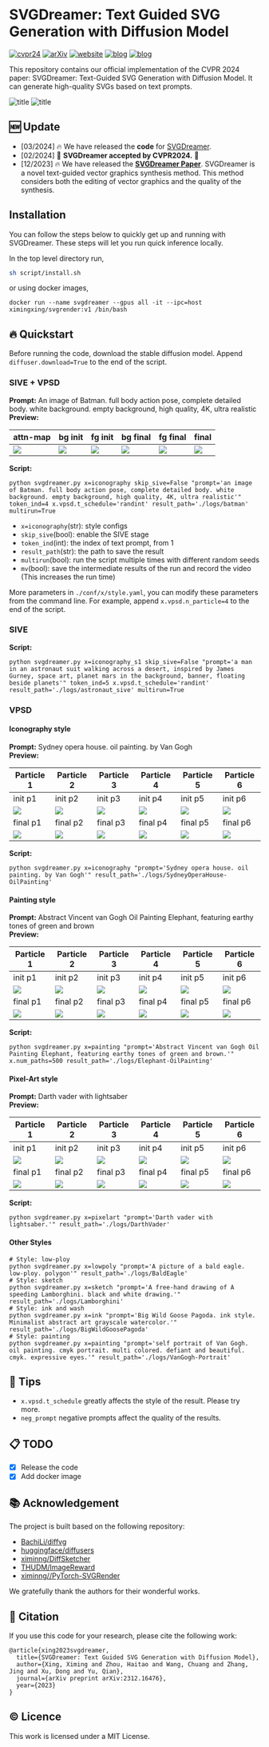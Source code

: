 # SVGDreamer: Text Guided SVG Generation with Diffusion Model

[![cvpr24](https://img.shields.io/badge/CVPR-2024-387ADF.svg)](https://arxiv.org/abs/2312.16476)
[![arXiv](https://img.shields.io/badge/arXiv-2312.16476-b31b1b.svg)](https://arxiv.org/abs/2312.16476)
[![website](https://img.shields.io/badge/Website-Gitpage-4CCD99)](https://ximinng.github.io/SVGDreamer-project/)
[![blog](https://img.shields.io/badge/Blog-EN-9195F6)](https://huggingface.co/blog/xingxm/svgdreamer)
[![blog](https://img.shields.io/badge/Blog-CN-9195F6)](https://huggingface.co/blog/xingxm/svgdreamer)

This repository contains our official implementation of the CVPR 2024 paper: SVGDreamer: Text-Guided SVG Generation with
Diffusion Model. It can generate high-quality SVGs based on text prompts.

![title](./assets/illustrate.png)
![title](./assets/teaser_svg_asset.png)

## :new: Update

- [03/2024] 🔥 We have released the **code** for [SVGDreamer](https://ximinng.github.io/SVGDreamer-project/).
- [02/2024] 🎉 **SVGDreamer accepted by CVPR2024.** 🎉
- [12/2023] 🔥 We have released the **[SVGDreamer Paper](https://arxiv.org/abs/2312.16476)**. SVGDreamer is
  a novel text-guided vector graphics synthesis method. This method considers both the editing of vector graphics and
  the quality of the synthesis.

## Installation

You can follow the steps below to quickly get up and running with SVGDreamer.
These steps will let you run quick inference locally.

In the top level directory run,

```bash
sh script/install.sh
```

or using docker images,

```shell
docker run --name svgdreamer --gpus all -it --ipc=host ximingxing/svgrender:v1 /bin/bash
```

## 🔥 Quickstart

Before running the code, download the stable diffusion model. Append `diffuser.download=True` to the end of the script.

### SIVE + VPSD

**Prompt:** An image of Batman. full body action pose, complete detailed body. white background. empty background, high
quality, 4K, ultra realistic <br/>
**Preview:**

| attn-map                                       | bg init                                           | fg init                                           | bg final                                           | fg final                                           | final                                            |
|------------------------------------------------|---------------------------------------------------|---------------------------------------------------|----------------------------------------------------|----------------------------------------------------|--------------------------------------------------|
| <img src="./assets/SIVE-astronaut-1/attn.png"> | <img src="./assets/SIVE-astronaut-1/init_bg.svg"> | <img src="./assets/SIVE-astronaut-1/init_fg.svg"> | <img src="./assets/SIVE-astronaut-1/final_bg.svg"> | <img src="./assets/SIVE-astronaut-1/final_fg.svg"> | <img src="./assets/SIVE-astronaut-1/result.svg"> |

**Script:**

```shell
python svgdreamer.py x=iconography skip_sive=False "prompt='an image of Batman. full body action pose, complete detailed body. white background. empty background, high quality, 4K, ultra realistic'" token_ind=4 x.vpsd.t_schedule='randint' result_path='./logs/batman' multirun=True
```

- `x=iconography`(str): style configs
- `skip_sive`(bool): enable the SIVE stage
- `token_ind`(int): the index of text prompt, from 1
- `result_path`(str):  the path to save the result
- `multirun`(bool): run the script multiple times with different random seeds
- `mv`(bool): save the intermediate results of the run and record the video (This increases the run time)

More parameters in `./conf/x/style.yaml`, you can modify these parameters from the command line. For example,
append `x.vpsd.n_particle=4` to the end of the script.

### SIVE

**Script:**

```shell
python svgdreamer.py x=iconography_s1 skip_sive=False "prompt='a man in an astronaut suit walking across a desert, inspired by James Gurney, space art, planet mars in the background, banner, floating beside planets'" token_ind=5 x.vpsd.t_schedule='randint' result_path='./logs/astronaut_sive' multirun=True
```

### VPSD

#### Iconography style

**Prompt:** Sydney opera house. oil painting. by Van Gogh <br/>
**Preview:**

| Particle 1                                             | Particle 2                                             | Particle 3                                             | Particle 4                                             | Particle 5                                             | Particle 6                                             |
|--------------------------------------------------------|--------------------------------------------------------|--------------------------------------------------------|--------------------------------------------------------|--------------------------------------------------------|--------------------------------------------------------|
| init p1                                                | init p2                                                | init p3                                                | init p4                                                | init p5                                                | init p6                                                |
| <img src="./assets/Icon-SydneyOperaHouse/init_p0.svg"> | <img src="./assets/Icon-SydneyOperaHouse/init_p1.svg"> | <img src="./assets/Icon-SydneyOperaHouse/init_p2.svg"> | <img src="./assets/Icon-SydneyOperaHouse/init_p3.svg"> | <img src="./assets/Icon-SydneyOperaHouse/init_p4.svg"> | <img src="./assets/Icon-SydneyOperaHouse/init_p5.svg"> |
| final p1                                               | final p2                                               | final p3                                               | final p4                                               | final p5                                               | final p6                                               |
| <img src="./assets/Icon-SydneyOperaHouse/p_0.svg">     | <img src="./assets/Icon-SydneyOperaHouse/p_1.svg">     | <img src="./assets/Icon-SydneyOperaHouse/p_2.svg">     | <img src="assets/Icon-SydneyOperaHouse/p_3.svg">       | <img src="./assets/Icon-SydneyOperaHouse/p_4.svg">     | <img src="./assets/Icon-SydneyOperaHouse/p_5.svg">     |

**Script:**

```shell
python svgdreamer.py x=iconography "prompt='Sydney opera house. oil painting. by Van Gogh'" result_path='./logs/SydneyOperaHouse-OilPainting'
```

#### Painting style

**Prompt:** Abstract Vincent van Gogh Oil Painting Elephant, featuring earthy tones of green and brown <br/>
**Preview:**

| Particle 1                                         | Particle 2                                         | Particle 3                                         | Particle 4                                         | Particle 5                                         | Particle 6                                         |
|----------------------------------------------------|----------------------------------------------------|----------------------------------------------------|----------------------------------------------------|----------------------------------------------------|----------------------------------------------------|
| init p1                                            | init p2                                            | init p3                                            | init p4                                            | init p5                                            | init p6                                            |
| <img src="./assets/Painting-Elephant/init_p0.svg"> | <img src="./assets/Painting-Elephant/init_p1.svg"> | <img src="./assets/Painting-Elephant/init_p2.svg"> | <img src="./assets/Painting-Elephant/init_p3.svg"> | <img src="./assets/Painting-Elephant/init_p4.svg"> | <img src="./assets/Painting-Elephant/init_p5.svg"> |
| final p1                                           | final p2                                           | final p3                                           | final p4                                           | final p5                                           | final p6                                           |
| <img src="./assets/Painting-Elephant/p_0.svg">     | <img src="./assets/Painting-Elephant/p_1.svg">     | <img src="./assets/Painting-Elephant/p_2.svg">     | <img src="./assets/Painting-Elephant/p_3.svg">     | <img src="./assets/Painting-Elephant/p_4.svg">     | <img src="./assets/Painting-Elephant/p_5.svg">     |

**Script:**

```shell
python svgdreamer.py x=painting "prompt='Abstract Vincent van Gogh Oil Painting Elephant, featuring earthy tones of green and brown.'" x.num_paths=500 result_path='./logs/Elephant-OilPainting'
```

#### Pixel-Art style

**Prompt:** Darth vader with lightsaber <br/>
**Preview:**

| Particle 1                                           | Particle 2                                           | Particle 3                                           | Particle 4                                           | Particle 5                                           | Particle 6                                           |
|------------------------------------------------------|------------------------------------------------------|------------------------------------------------------|------------------------------------------------------|------------------------------------------------------|------------------------------------------------------|
| init p1                                              | init p2                                              | init p3                                              | init p4                                              | init p5                                              | init p6                                              |
| <img src="./assets/Pixelart-DarthVader/init_p0.svg"> | <img src="./assets/Pixelart-DarthVader/init_p1.svg"> | <img src="./assets/Pixelart-DarthVader/init_p2.svg"> | <img src="./assets/Pixelart-DarthVader/init_p3.svg"> | <img src="./assets/Pixelart-DarthVader/init_p4.svg"> | <img src="./assets/Pixelart-DarthVader/init_p5.svg"> |
| final p1                                             | final p2                                             | final p3                                             | final p4                                             | final p5                                             | final p6                                             |
| <img src="./assets/Pixelart-DarthVader/p0.svg">      | <img src="./assets/Pixelart-DarthVader/p1.svg">      | <img src="./assets/Pixelart-DarthVader/p2.svg">      | <img src="./assets/Pixelart-DarthVader/p3.svg">      | <img src="./assets/Pixelart-DarthVader/p4.svg">      | <img src="./assets/Pixelart-DarthVader/p5.svg">      |

**Script:**

```shell
python svgdreamer.py x=pixelart "prompt='Darth vader with lightsaber.'" result_path='./logs/DarthVader'
```

#### Other Styles

```shell
# Style: low-ploy
python svgdreamer.py x=lowpoly "prompt='A picture of a bald eagle. low-ploy. polygon'" result_path='./logs/BaldEagle'
# Style: sketch
python svgdreamer.py x=sketch "prompt='A free-hand drawing of A speeding Lamborghini. black and white drawing.'" result_path='./logs/Lamborghini'
# Style: ink and wash
python svgdreamer.py x=ink "prompt='Big Wild Goose Pagoda. ink style. Minimalist abstract art grayscale watercolor.'" result_path='./logs/BigWildGoosePagoda'
# Style: painting
python svgdreamer.py x=painting "prompt='self portrait of Van Gogh. oil painting. cmyk portrait. multi colored. defiant and beautiful. cmyk. expressive eyes.'" result_path='./logs/VanGogh-Portrait'
```

## 🔑 Tips

- `x.vpsd.t_schedule` greatly affects the style of the result. Please try more.
- `neg_prompt` negative prompts affect the quality of the results.

## 📋 TODO

- [x] Release the code
- [x] Add docker image

## :books: Acknowledgement

The project is built based on the following repository:

- [BachiLi/diffvg](https://github.com/BachiLi/diffvg)
- [huggingface/diffusers](https://github.com/huggingface/diffusers)
- [ximinng/DiffSketcher](https://github.com/ximinng/DiffSketcher)
- [THUDM/ImageReward](https://github.com/THUDM/ImageReward)
- [ximinng//PyTorch-SVGRender](https://github.com/ximinng/PyTorch-SVGRender)

We gratefully thank the authors for their wonderful works.

## :paperclip: Citation

If you use this code for your research, please cite the following work:

```
@article{xing2023svgdreamer,
  title={SVGDreamer: Text Guided SVG Generation with Diffusion Model},
  author={Xing, Ximing and Zhou, Haitao and Wang, Chuang and Zhang, Jing and Xu, Dong and Yu, Qian},
  journal={arXiv preprint arXiv:2312.16476},
  year={2023}
}
```

## :copyright: Licence

This work is licensed under a MIT License.